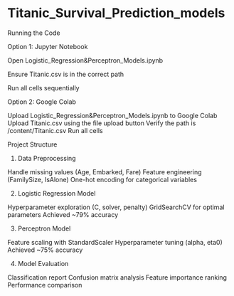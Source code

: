 # Titanic_Survival_Prediction_models
Running the Code

Option 1: Jupyter Notebook

Open Logistic_Regression&Perceptron_Models.ipynb

Ensure Titanic.csv is in the correct path

Run all cells sequentially


Option 2: Google Colab

Upload Logistic_Regression&Perceptron_Models.ipynb to Google Colab
Upload Titanic.csv using the file upload button
Verify the path is /content/Titanic.csv
Run all cells


Project Structure

1. Data Preprocessing

Handle missing values (Age, Embarked, Fare)
Feature engineering (FamilySize, IsAlone)
One-hot encoding for categorical variables


2. Logistic Regression Model

Hyperparameter exploration (C, solver, penalty)
GridSearchCV for optimal parameters
Achieved ~79% accuracy


3. Perceptron Model

Feature scaling with StandardScaler
Hyperparameter tuning (alpha, eta0)
Achieved ~75% accuracy


4. Model Evaluation

Classification report
Confusion matrix analysis
Feature importance ranking
Performance comparison

